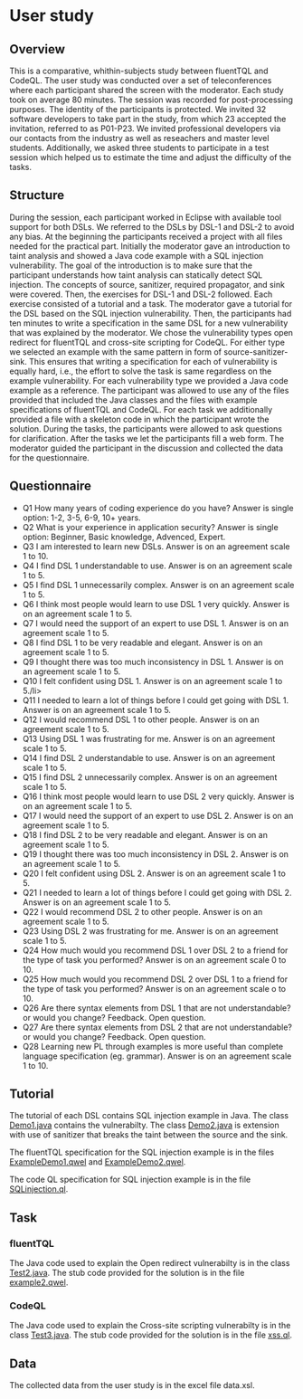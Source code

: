 
# User study

## Overview

This is a comparative, whithin-subjects study between fluentTQL and CodeQL.
The user study was conducted over a set of teleconferences where each participant shared the screen with the moderator. Each study took on average 80 minutes. The session was recorded for post-processing purposes. The identity of the participants is protected. We invited 32 software developers to take part in the study, from which 23 accepted the invitation, referred to as P01-P23. We invited professional developers via our contacts from the industry as well as reseachers and master level students. Additionally, we asked three students to participate in a test session which helped us to estimate the time and adjust the difficulty of the tasks.

## Structure

During the session, each participant worked in Eclipse with available tool support for both DSLs. We referred to the DSLs by DSL-1 and DSL-2 to avoid any bias. At the beginning the participants received a project with all files needed for the practical part. Initially the moderator gave an introduction to taint analysis and showed a Java code example with a SQL injection
vulnerability. The goal of the introduction is to make sure that the participant understands how taint analysis can statically detect SQL injection. The concepts of source, sanitizer, required propagator, and sink were covered. Then, the exercises for DSL-1 and DSL-2 followed. Each exercise consisted of a tutorial and a task. The moderator gave a tutorial for the DSL based on the SQL injection vulnerability. Then, the participants had ten minutes to write a specification in the same DSL for a new vulnerability that was explained by the moderator. We chose the vulnerability types open redirect for fluentTQL and cross-site scripting for CodeQL.
For either type we selected an example with the same pattern in form of source-sanitizer-sink. This ensures that writing a specification for each of vulnerability is equally hard, i.e., the effort to solve the task is same regardless on the example vulnerability.
For each vulnerability type we provided a Java code example as a reference. The participant was allowed to use any of the files provided that included the Java classes and the files with example specifications of fluentTQL and CodeQL. For each task we additionally provided a file with a skeleton code in which the participant wrote the solution. During the tasks, the participants were
allowed to ask questions for clarification. After the tasks we let the participants fill a web form. The moderator guided the participant in the discussion and collected the data for the questionnaire.

## Questionnaire

<ul>
  <li>Q1 How many years of coding experience do you have? Answer is single option: 1-2, 3-5, 6-9, 10+ years.</li>
  <li>Q2 What is your experience in application security? Answer is single option: Beginner, Basic knowledge, Advenced, Expert.</li>
  <li>Q3 I am interested to learn new DSLs. Answer is on an agreement scale 1 to 10.</li>
  <li>Q4 I find DSL 1 understandable to use. Answer is on an agreement scale 1 to 5.</li>
  <li>Q5 I find DSL 1 unnecessarily complex. Answer is on an agreement scale 1 to 5.</li>
  <li>Q6 I think most people would learn to use DSL 1 very quickly. Answer is on an agreement scale 1 to 5.</li>
  <li>Q7 I would need the support of an expert to use DSL 1. Answer is on an agreement scale 1 to 5.</li>
  <li>Q8 I find DSL 1 to be very readable and elegant. Answer is on an agreement scale 1 to 5.</li>
  <li>Q9 I thought there was too much inconsistency in DSL 1. Answer is on an agreement scale 1 to 5.</li>
  <li>Q10 I felt confident using DSL 1. Answer is on an agreement scale 1 to 5./li>
  <li>Q11 I needed to learn a lot of things before I could get going with DSL 1. Answer is on an agreement scale 1 to 5.</li>
  <li>Q12 I would recommend DSL 1 to other people. Answer is on an agreement scale 1 to 5.</li>
  <li>Q13 Using DSL 1 was frustrating for me. Answer is on an agreement scale 1 to 5.</li>
  <li>Q14 I find DSL 2 understandable to use. Answer is on an agreement scale 1 to 5.</li>
  <li>Q15 I find DSL 2 unnecessarily complex. Answer is on an agreement scale 1 to 5.</li>
  <li>Q16 I think most people would learn to use DSL 2 very quickly. Answer is on an agreement scale 1 to 5.</li>
  <li>Q17 I would need the support of an expert to use DSL 2. Answer is on an agreement scale 1 to 5.</li>
  <li>Q18 I find DSL 2 to be very readable and elegant. Answer is on an agreement scale 1 to 5.</li>
  <li>Q19 I thought there was too much inconsistency in DSL 2. Answer is on an agreement scale 1 to 5.</li>
  <li>Q20 I felt confident using DSL 2. Answer is on an agreement scale 1 to 5.</li>
  <li>Q21 I needed to learn a lot of things before I could get going with DSL 2. Answer is on an agreement scale 1 to 5.</li>
  <li>Q22 I would recommend DSL 2 to other people. Answer is on an agreement scale 1 to 5.</li>
  <li>Q23 Using DSL 2 was frustrating for me. Answer is on an agreement scale 1 to 5.</li>
  <li>Q24 How much would you recommend DSL 1 over DSL 2 to a friend for the type of task you performed? Answer is on an agreement scale 0 to 10.</li>
  <li>Q25 How much would you recommend DSL 2 over DSL 1 to a friend for the type of task you performed? Answer is on an agreement scale o to 10.</li>
  <li>Q26 Are there syntax elements from DSL 1 that are not understandable? or would you change? Feedback. Open question.</li>
  <li>Q27 Are there syntax elements from DSL 2 that are not understandable? or would you change? Feedback. Open question.</li>
  <li>Q28 Learning new PL through examples is more useful than complete language specification (eg. grammar). Answer is on an agreement scale 1 to 10.</li>
</ul>


## Tutorial

The tutorial of each DSL contains SQL injection example in Java. The class <a href="https://github.com/fluenttql/fluenttql.github.io/blob/master/userstudyfiles/Demo1.java">Demo1.java</a> contains the vulnerabilty. The class <a href="https://github.com/fluenttql/fluenttql.github.io/blob/master/userstudyfiles/Demo2.java">Demo2.java</a> is extension with use of sanitizer that breaks the taint between the source and the sink. 

The fluentTQL specification for the SQL injection example is in the files <a href="https://github.com/fluenttql/fluenttql.github.io/blob/master/userstudyfiles/exampleDemo1.qwel">ExampleDemo1.qwel</a> and <a href="https://github.com/fluenttql/fluenttql.github.io/blob/master/userstudyfiles/exampleDemo2.qwel">ExampleDemo2.qwel</a>. 

The code QL specification for SQL injection example is in the file <a href="https://github.com/fluenttql/fluenttql.github.io/blob/master/userstudyfiles/SQLinjection.ql">SQLinjection.ql</a>. 

## Task

### fluentTQL

The Java code used to explain the Open redirect vulnerabilty is in the class <a href="https://github.com/fluenttql/fluenttql.github.io/blob/master/userstudyfiles/Test2.java">Test2.java</a>. The stub code provided for the solution is in the file <a href="https://github.com/fluenttql/fluenttql.github.io/blob/master/userstudyfiles/example2.qwel">example2.qwel</a>.

### CodeQL

The Java code used to explain the Cross-site scripting vulnerabilty is in the class <a href="https://github.com/fluenttql/fluenttql.github.io/blob/master/userstudyfiles/Test3.java">Test3.java</a>. The stub code provided for the solution is in the file <a href="https://github.com/fluenttql/fluenttql.github.io/blob/master/userstudyfiles/xss.ql">xss.ql</a>.

## Data

The collected data from the user study is in the excel file data.xsl.
